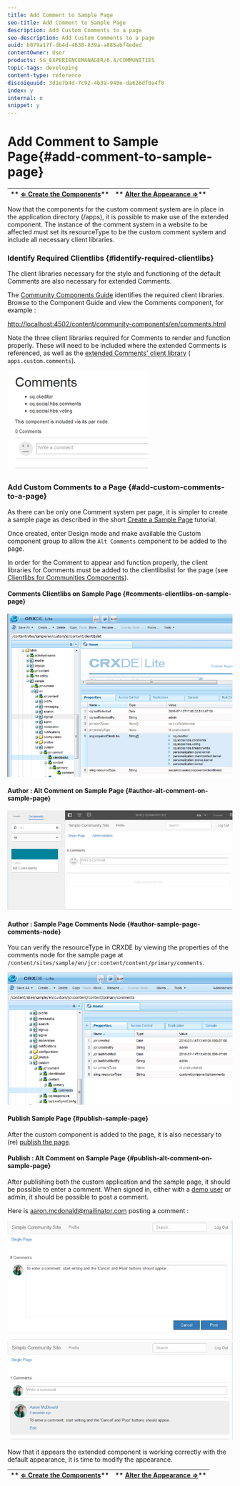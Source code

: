 ```yaml
---
title: Add Comment to Sample Page
seo-title: Add Comment to Sample Page
description: Add Custom Comments to a page
seo-description: Add Custom Comments to a page
uuid: b879a17f-db4d-4638-839a-a885abf4eded
contentOwner: User
products: SG_EXPERIENCEMANAGER/6.4/COMMUNITIES
topic-tags: developing
content-type: reference
discoiquuid: 3d1e7b4d-7c92-4b39-940e-da626df0a4f0
index: y
internal: n
snippet: y
---
```


# Add Comment to Sample Page{#add-comment-to-sample-page}

| ** [⇐ Create the Components](../../communities/using/extend-create-components.md)** |** [Alter the Appearance ⇒](../../communities/using/extend-alter-appearance.md)** |
|---|---|

Now that the components for the custom comment system are in place in the application directory (/apps), it is possible to make use of the extended component. The instance of the comment system in a website to be affected must set its resourceType to be the custom comment system and include all necessary client libraries.

### Identify Required Clientlibs {#identify-required-clientlibs}

The client libraries necessary for the style and functioning of the default Comments are also necessary for extended Comments.

The [Community Components Guide](../../communities/using/components-guide.md) identifies the required client libraries. Browse to the Component Guide and view the Comments component, for example :

[http://localhost:4502/content/community-components/en/comments.html](http://localhost:4502/content/community-components/en/comments.html)

Note the three client libraries required for Comments to render and function properly. These will need to be included where the extended Comments is referenced, as well as the [extended Comments' client library](../../communities/using/extend-create-components.md#createaclientlibraryfolder) ( `apps.custom.comments`).

![](assets/chlimage_1-47.png)

### Add Custom Comments to a Page {#add-custom-comments-to-a-page}

As there can be only one Comment system per page, it is simpler to create a sample page as described in the short [Create a Sample Page](../../communities/using/create-sample-page.md) tutorial.

Once created, enter Design mode and make available the Custom component group to allow the `Alt Comments` component to be added to the page.

In order for the Comment to appear and function properly, the client libraries for Comments must be added to the clientlibslist for the page (see [Clientlibs for Communities Components](../../communities/using/clientlibs.md)).

#### Comments Clientlibs on Sample Page {#comments-clientlibs-on-sample-page}

![Comments Clientlibs on Sample Page](assets/chlimage_1-48.png)

#### Author : Alt Comment on Sample Page {#author-alt-comment-on-sample-page}

![Alt Comment on Sample Page](assets/chlimage_1-49.png)

#### Author : Sample Page Comments Node {#author-sample-page-comments-node}

You can verify the resourceType in CRXDE by viewing the properties of the comments node for the sample page at `/content/sites/sample/en/jcr:content/content/primary/comments`.

![](assets/chlimage_1-50.png)

#### Publish Sample Page {#publish-sample-page}

After the custom component is added to the page, it is also necessary to (re) [publish the page](../../communities/using/sites-console.md#publishingthesite).

#### Publish : Alt Comment on Sample Page {#publish-alt-comment-on-sample-page}

After publishing both the custom application and the sample page, it should be possible to enter a comment. When signed in, either with a [demo user](../../communities/using/tutorials.md#demousers) or admin, it should be possible to post a comment.

Here is aaron.mcdonald@mailinator.com posting a comment :

![](assets/chlimage_1-51.png) ![](assets/chlimage_1-52.png)

Now that it appears the extended component is working correctly with the default appearance, it is time to modify the appearance.

| ** [⇐ Create the Components](../../communities/using/extend-create-components.md)** |** [Alter the Appearance ⇒](../../communities/using/extend-alter-appearance.md)** |
|---|---|

